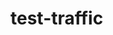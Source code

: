 # test-traffic

<script>
var _hmt = _hmt || [];
(function() {
  var hm = document.createElement("script");
  hm.src = "https://hm.baidu.com/hm.js?9a4b0239fd0c6bb8efaf5a4a44523b99";
  var s = document.getElementsByTagName("script")[0]; 
  s.parentNode.insertBefore(hm, s);
})();
</script>

